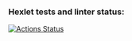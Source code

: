 ### Hexlet tests and linter status:
[![Actions Status](https://github.com/YoungPunk21/frontend-project-44/workflows/hexlet-check/badge.svg)](https://github.com/YoungPunk21/frontend-project-44/actions)